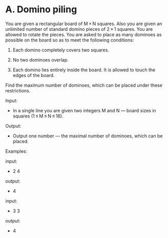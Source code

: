 # A. Domino piling

You are given a rectangular board of M × N squares. Also you are given an unlimited number of standard domino pieces of 2 × 1 squares. You are allowed to rotate the pieces. You are asked to place as many dominoes as possible on the board so as to meet the following conditions:

1. Each domino completely covers two squares.

2. No two dominoes overlap.

3. Each domino lies entirely inside the board. It is allowed to touch the edges of the board.

Find the maximum number of dominoes, which can be placed under these restrictions.

Input:
- In a single line you are given two integers M and N — board sizes in squares (1 ≤ M ≤ N ≤ 16).

Output: 
- Output one number — the maximal number of dominoes, which can be placed.

Examples: 

input:
- 2 4

output:
- 4

input:
- 3 3

output:
- 4

